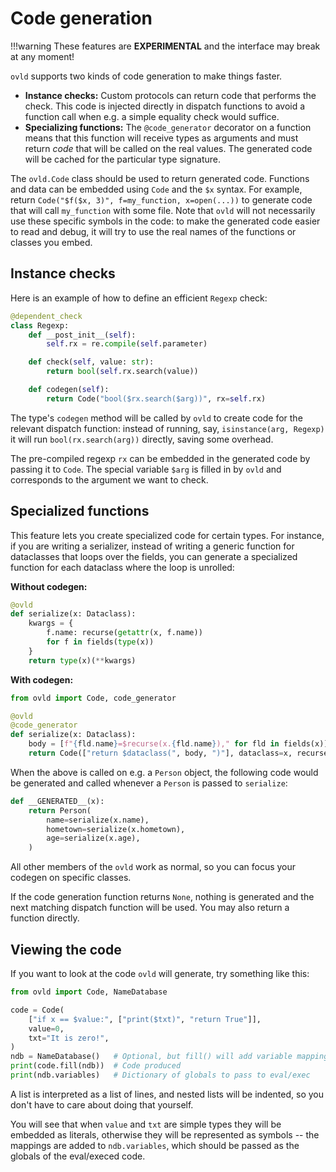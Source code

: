 
# Code generation

!!!warning
    These features are **EXPERIMENTAL** and the interface may break at any moment!

`ovld` supports two kinds of code generation to make things faster.

* **Instance checks:** Custom protocols can return code that performs the check. This code is injected directly in dispatch functions to avoid a function call when e.g. a simple equality check would suffice.
* **Specializing functions:** The `@code_generator` decorator on a function means that this function will receive types as arguments and must return *code* that will be called on the real values. The generated code will be cached for the particular type signature.

The `ovld.Code` class should be used to return generated code. Functions and data can be embedded using `Code` and the `$x` syntax. For example, return `Code("$f($x, 3)", f=my_function, x=open(...))` to generate code that will call `my_function` with some file. Note that `ovld` will not necessarily use these specific symbols in the code: to make the generated code easier to read and debug, it will try to use the real names of the functions or classes you embed.


## Instance checks

Here is an example of how to define an efficient `Regexp` check:

```python
@dependent_check
class Regexp:
    def __post_init__(self):
        self.rx = re.compile(self.parameter)

    def check(self, value: str):
        return bool(self.rx.search(value))

    def codegen(self):
        return Code("bool($rx.search($arg))", rx=self.rx)
```

The type's `codegen` method will be called by `ovld` to create code for the relevant dispatch function: instead of running, say, `isinstance(arg, Regexp)` it will run `bool(rx.search(arg))` directly, saving some overhead.

The pre-compiled regexp `rx` can be embedded in the generated code by passing it to `Code`. The special variable `$arg` is filled in by `ovld` and corresponds to the argument we want to check.


## Specialized functions

This feature lets you create specialized code for certain types. For instance, if you are writing a serializer, instead of writing a generic function for dataclasses that loops over the fields, you can generate a specialized function for each dataclass where the loop is unrolled:

**Without codegen:**

```python
@ovld
def serialize(x: Dataclass):
    kwargs = {
        f.name: recurse(getattr(x, f.name))
        for f in fields(type(x))
    }
    return type(x)(**kwargs)
```

**With codegen:**

```python
from ovld import Code, code_generator

@ovld
@code_generator
def serialize(x: Dataclass):
    body = [f"{fld.name}=$recurse(x.{fld.name})," for fld in fields(x)]
    return Code(["return $dataclass(", body, ")"], dataclass=x, recurse=recurse)
```

When the above is called on e.g. a `Person` object, the following code would be generated and called whenever a `Person` is passed to `serialize`:

```python
def __GENERATED__(x):
    return Person(
        name=serialize(x.name),
        hometown=serialize(x.hometown),
        age=serialize(x.age),
    )
```

All other members of the `ovld` work as normal, so you can focus your codegen on specific classes.

If the code generation function returns `None`, nothing is generated and the next matching dispatch function will be used. You may also return a function directly.


## Viewing the code

If you want to look at the code `ovld` will generate, try something like this:

```python
from ovld import Code, NameDatabase

code = Code(
    ["if x == $value:", ["print($txt)", "return True"]],
    value=0,
    txt="It is zero!",
)
ndb = NameDatabase()   # Optional, but fill() will add variable mappings in there
print(code.fill(ndb))  # Code produced
print(ndb.variables)   # Dictionary of globals to pass to eval/exec
```

A list is interpreted as a list of lines, and nested lists will be indented, so you don't have to care about doing that yourself.

You will see that when `value` and `txt` are simple types they will be embedded as literals, otherwise they will be represented as symbols -- the mappings are added to `ndb.variables`, which should be passed as the globals of the eval/execed code.
